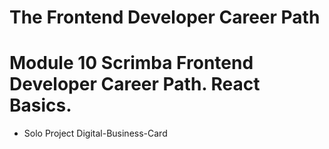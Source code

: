 # The Frontend Developer Career Path

# Module 10 Scrimba Frontend Developer Career Path. React Basics.

- Solo Project Digital-Business-Card
